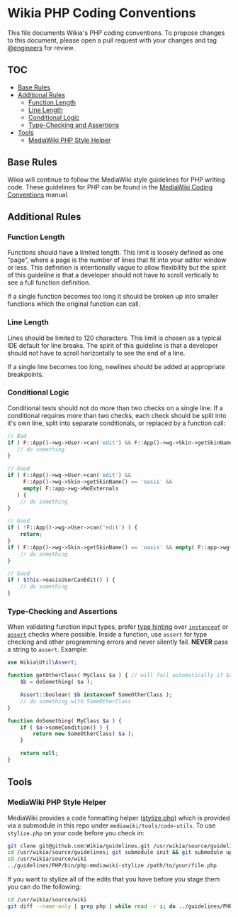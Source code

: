# Wikia PHP Coding Conventions

This file documents Wikia's PHP coding conventions.  To propose changes to this document, please open a pull request
with your changes and tag [@engineers](https://github.com/orgs/Wikia/teams/engineers) for review.


## TOC

* [Base Rules](#base-rules)
* [Additional Rules](#additional-rules)
  * [Function Length](#function-length)
  * [Line Length](#line-length)
  * [Conditional Logic](#conditional-logic)
  * [Type-Checking and Assertions](#type-checking-and-assertions)
* [Tools](#tools)
  * [MediaWiki PHP Style Helper](#mediawiki-php-style-helper)

## Base Rules

Wikia will continue to follow the MediaWiki style guidelines for PHP writing code. These guidelines for PHP can be
found in the [MediaWiki Coding Conventions](http://www.mediawiki.org/wiki/Manual:Coding_conventions/PHP) manual.

## Additional Rules

### Function Length

Functions should have a limited length.  This limit is loosely defined as one “page”, where a page is the number
of lines that fit into your editor window or less.  This definition is intentionally vague to allow flexibility but the
spirit of this guideline is that a developer should not have to scroll vertically to see a full function definition.

If a single function becomes too long it should be broken up into smaller functions which the original function can
call.

### Line Length

Lines should be limited to 120 characters.  This limit is chosen as a typical IDE default for line breaks.  The spirit
of this guideline is that a developer should not have to scroll horizontally to see the end of a line.

If a single line becomes too long, newlines should be added at appropriate breakpoints.

### Conditional Logic

Conditional tests should not do more than two checks on a single line.  If a conditional requires more than two checks,
each check should be split into it's own line, split into separate conditionals, or replaced by a function call:

```php
// Bad
if ( F::App()->wg->User->can('edit') && F::App()->wg->Skin->getSkinName() == 'oasis' && empty( F::app->wg->NoExternals ) {
   // do something
}

// Good
if ( F::App()->wg->User->can('edit') &&
     F::App()->wg->Skin->getSkinName() == 'oasis' &&
     empty( F::app->wg->NoExternals
   ) {
    // do something
}

// Good
if ( !F::App()->wg->User->can('edit') ) {
    return;
}
if ( F::App()->wg->Skin->getSkinName() == 'oasis' && empty( F::app->wg->NoExternals ) {
    // do something
}

// Good
if ( $this->oasisUserCanEdit() ) {
    // do something
}

```

### Type-Checking and Assertions

When validating function input types, prefer [type hinting](http://php.net/manual/en/language.oop5.typehinting.php) over
[```instanceof```](http://php.net/manual/en/internals2.opcodes.instanceof.php) or [```assert```](http://php.net/manual/en/function.assert.php)
checks where possible. Inside a function, use ```assert``` for type checking and other programming errors and never
silently fail. **NEVER** pass a string to ```assert```. Example:

```php
use Wikia\Util\Assert;

function getOtherClass( MyClass $a ) { // will fail automatically if $a is not an instance of MyClass
	$b = doSomething( $a );

	Assert::boolean( $b instanceof SomeOtherClass );
	// do something with SomeOtherClass
}

function doSomething( MyClass $a ) {
	if ( $a->someCondition() ) {
		return new SomeOtherClass( $a );
	}

	return null;
}
```

## Tools

### MediaWiki PHP Style Helper

MediaWiki provides a code formatting helper ([stylize.php](https://git.wikimedia.org/blob/mediawiki%2Ftools%2Fcode-utils.git/master/stylize.php))
which is provided via a submodule in this repo under `mediawiki/tools/code-utils`. To use `stylize.php` on your code
before you check in:

```sh
git clone git@github.com:Wikia/guidelines.git /usr/wikia/source/guidelines
cd /usr/wikia/source/guidelines; git submodule init && git submodule update
cd /usr/wikia/source/wiki
../guidelines/PHP/bin/php-mediawiki-stylize /path/to/your/file.php
```

If you want to stylize all of the edits that you have before you stage them you can do the following:

```sh
cd /usr/wikia/source/wiki
git diff --name-only | grep php | while read -r i; do ../guidelines/PHP/bin/php-mediawiki-stylize “$i”; done
```
